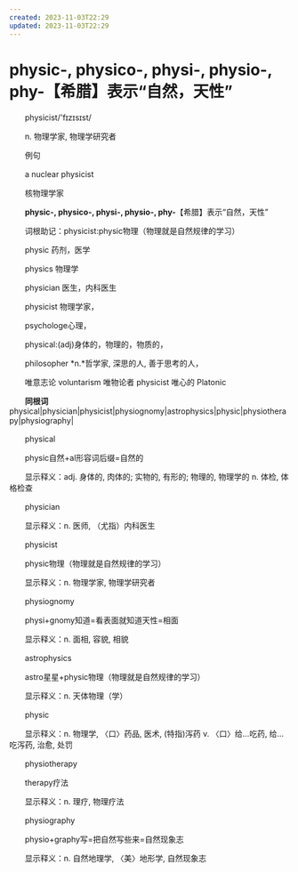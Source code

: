 ```yaml
---
created: 2023-11-03T22:29
updated: 2023-11-03T22:29
---
```

# physic-, physico-, physi-, physio-, phy-【希腊】表示“自然，天性”

　　physicist/'fɪzɪsɪst/

　　n. 物理学家, 物理学研究者

　　例句

　　a nuclear physicist

　　核物理学家

　　**physic-, physico-, physi-, physio-, phy-**【希腊】表示“自然，天性”

　　词根助记：physicist:physic物理（物理就是自然规律的学习）

　　physic 药剂，医学

　　physics 物理学

　　physician 医生，内科医生

　　physicist 物理学家，

　　psychologe心理，

　　physical:(adj)身体的，物理的，物质的，

　　philosopher *n.*哲学家, 深思的人, 善于思考的人，

　　唯意志论 voluntarism 唯物论者 physicist 唯心的 Platonic

　　**同根词**physical\|physician\|physicist\|physiognomy\|astrophysics\|physic\|physiotherapy\|physiography\|

　　physical

　　physic自然+al形容词后缀=自然的

　　显示释义：adj. 身体的, 肉体的; 实物的, 有形的; 物理的, 物理学的 n. 体检, 体格检查

　　physician

　　显示释义：n. 医师, （尤指）内科医生

　　physicist

　　physic物理（物理就是自然规律的学习）

　　显示释义：n. 物理学家, 物理学研究者

　　physiognomy

　　physi+gnomy知道=看表面就知道天性=相面

　　显示释义：n. 面相, 容貌, 相貌

　　astrophysics

　　astro星星+physic物理（物理就是自然规律的学习）

　　显示释义：n. 天体物理（学）

　　physic

　　显示释义：n. 物理学, 〈口〉药品, 医术, (特指)泻药 v. 〈口〉给…吃药, 给…吃泻药, 治愈, 处罚

　　physiotherapy

　　therapy疗法

　　显示释义：n. 理疗, 物理疗法

　　physiography

　　physio+graphy写=把自然写些来=自然现象志

　　显示释义：n. 自然地理学, 〈美〉地形学, 自然现象志
